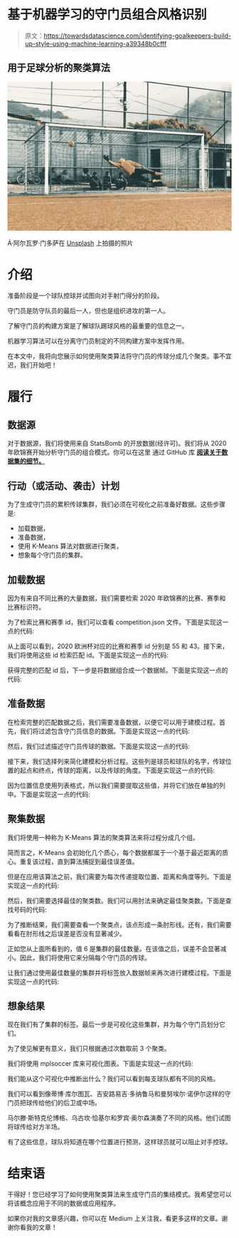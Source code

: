 # 基于机器学习的守门员组合风格识别

> 原文：<https://towardsdatascience.com/identifying-goalkeepers-build-up-style-using-machine-learning-a39348b0cfff>

## 用于足球分析的聚类算法

![](img/07bd33ed6535eb83ce84fcae78c258c7.png)

Á·阿尔瓦罗·门多萨在 [Unsplash](https://unsplash.com/s/photos/goalkeeper?utm_source=unsplash&utm_medium=referral&utm_content=creditCopyText) 上拍摄的照片

# 介绍

准备阶段是一个球队控球并试图向对手射门得分的阶段。

守门员是防守队员的最后一人，但也是组织进攻的第一人。

了解守门员的构建方案是了解球队踢球风格的最重要的信息之一。

机器学习算法可以在分离守门员制定的不同构建方案中发挥作用。

在本文中，我将向您展示如何使用聚类算法将守门员的传球分成几个聚类。事不宜迟，我们开始吧！

# 履行

## 数据源

对于数据源，我们将使用来自 StatsBomb 的开放数据(经许可)。我们将从 2020 年欧锦赛开始分析守门员的组合模式。你可以在这里 通过 GitHub 库 [**阅读关于数据集的细节。**](https://github.com/statsbomb/open-data)

## 行动（或活动、袭击）计划

为了生成守门员的累积传球集群，我们必须在可视化之前准备好数据。这些步骤是:

*   加载数据，
*   准备数据，
*   使用 K-Means 算法对数据进行聚类，
*   想象每个守门员的集群。

## 加载数据

因为有来自不同比赛的大量数据，我们需要检索 2020 年欧锦赛的比赛、赛季和比赛标识符。

为了检索比赛和赛季 id，我们可以查看 competition.json 文件。下面是实现这一点的代码:

从上面可以看到，2020 欧洲杯对应的比赛和赛季 id 分别是 55 和 43。接下来，我们将使用这些 id 检索匹配 id。下面是实现这一点的代码:

获得完整的匹配 id 后，下一步是将数据组合成一个数据帧。下面是实现这一点的代码:

## 准备数据

在检索完整的匹配数据之后，我们需要准备数据，以便它可以用于建模过程。首先，我们将过滤包含守门员信息的数据。下面是实现这一点的代码:

然后，我们过滤描述守门员传球的数据。下面是实现这一点的代码:

接下来，我们选择列来简化建模和分析过程。这些列是球员和球队的名字，传球位置的起点和终点，传球的距离，以及传球的角度。下面是实现这一点的代码:

因为位置信息使用列表格式，所以我们需要提取这些值，并将它们放在单独的列中。下面是实现这一点的代码:

## 聚集数据

我们将使用一种称为 K-Means 算法的聚类算法来将过程分成几个组。

简而言之，K-Means 会初始化几个质心，每个数据都属于一个基于最近距离的质心。重复该过程，直到算法捕捉到最佳误差值。

但是在应用该算法之前，我们需要为每次传递提取位置、距离和角度等列。下面是实现这一点的代码:

然后，我们需要选择最佳的聚类数。我们可以用肘法来确定最佳聚类数。下面是查找号码的代码:

为了推断结果，我们需要查看一个聚类点，该点形成一条肘形线。还有，我们需要看看在肘形线之后误差是否没有显著减少。

正如您从上面所看到的，值 6 是集群的最佳数量。在该值之后，误差不会显著减小。因此，我们将使用它来分隔每个守门员的传球。

让我们通过使用最佳数量的集群并将标签放入数据帧来再次进行建模过程。下面是实现这一点的代码:

## 想象结果

现在我们有了集群的标签。最后一步是可视化这些集群，并为每个守门员划分它们。

为了使见解更有意义，我们只根据通过次数取前 3 个聚类。

我们将使用 mplsoccer 库来可视化图表。下面是实现这一点的代码:

我们能从这个可视化中推断出什么？我们可以看到每支球队都有不同的风格。

我们可以看到像蒂博·库尔图瓦、吉安路易吉·多纳鲁马和曼努埃尔·诺伊尔这样的守门员把球传给他们的后卫或中场。

马尔滕·斯特克伦博格、乌古坎·恰基尔和罗宾·奥尔森演奏了不同的风格。他们试图将球传给对方半场。

有了这些信息，球队将知道在哪个位置进行预测，这样球员就可以阻止对手控球。

# 结束语

干得好！您已经学习了如何使用聚类算法来生成守门员的集结模式。我希望您可以将该概念应用于不同的数据或应用程序。

如果你对我的文章感兴趣，你可以在 Medium 上关注我，看更多这样的文章。谢谢你看我的文章！